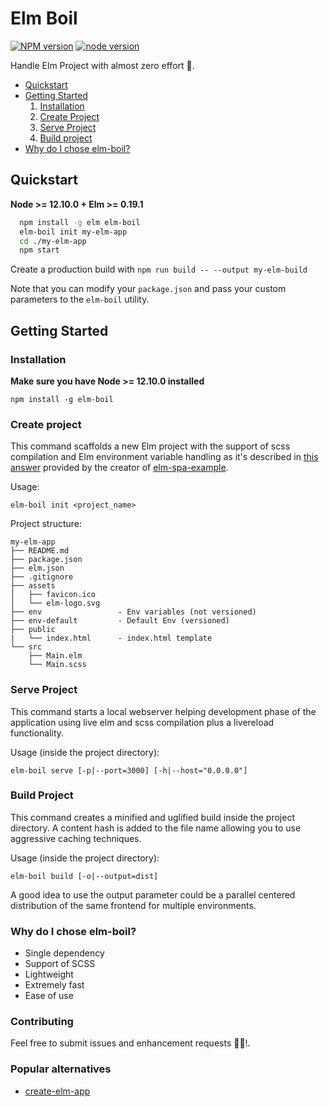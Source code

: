 # Elm Boil

[![NPM version][npm-image]][npm-url]
[![node version][node-image]][node-url]

[npm-image]:  https://img.shields.io/npm/v/elm-boil.svg?style=flat-square
[npm-url]:    https://www.npmjs.com/package/elm-boil
[node-image]: https://img.shields.io/badge/node.js-%3E=_12.10.0-green.svg?style=flat-square
[node-url]:   http://nodejs.org/download/

Handle Elm Project with almost zero effort 🍲.
- [Quickstart](#quickstart)
- [Getting Started](#getting-started)
    1. [Installation](#installation)
    2. [Create Project](#create-project)
    3. [Serve Project](#serve-project)
    4. [Build project](#build-project)
- [Why do I chose elm-boil?](#why-do-i-chose-elm-boil)

## Quickstart
**Node >= 12.10.0 + Elm >= 0.19.1**

```sh
  npm install -g elm elm-boil
  elm-boil init my-elm-app
  cd ./my-elm-app
  npm start
```
Create a production build with `npm run build -- --output my-elm-build`

Note that you can modify your `package.json` and pass your custom parameters to the `elm-boil` utility.

## Getting Started

### Installation
**Make sure you have Node >= 12.10.0 installed**

`npm install -g elm-boil`

### Create project
This command scaffolds a new Elm project with the support of scss compilation and Elm environment variable handling as it's described in [this answer](https://discourse.elm-lang.org/t/dependency-injection-how-to-switch-api-server/570) provided by the creator of [elm-spa-example](https://github.com/rtfeldman/elm-spa-example).

Usage:

`elm-boil init <project_name>`

Project structure:

```
my-elm-app
├── README.md
├── package.json
├── elm.json
├── .gitignore
├── assets
│   ├── favicon.ico
│   └── elm-logo.svg
├── env                 - Env variables (not versioned)
├── env-default         - Default Env (versioned)
├── public
|   └── index.html      - index.html template
└── src
    ├── Main.elm
    └── Main.scss
```
### Serve Project
This command starts a local webserver helping development phase of the application using live elm and scss compilation plus a livereload functionality.

Usage (inside the project directory):

`elm-boil serve [-p|--port=3000] [-h|--host="0.0.0.0"]`

### Build Project
This command creates a minified and uglified build inside the project directory.
A content hash is added to the file name allowing you to use aggressive caching techniques.

Usage (inside the project directory):

`elm-boil build [-o|--output=dist]`

A good idea to use the output parameter could be a parallel centered distribution of the same frontend for multiple environments.

### Why do I chose elm-boil?

  - Single dependency
  - Support of SCSS
  - Lightweight
  - Extremely fast
  - Ease of use

### Contributing

Feel free to submit issues and enhancement requests 🚀🚀!.

### Popular alternatives
 - [create-elm-app](https://github.com/halfzebra/create-elm-app)